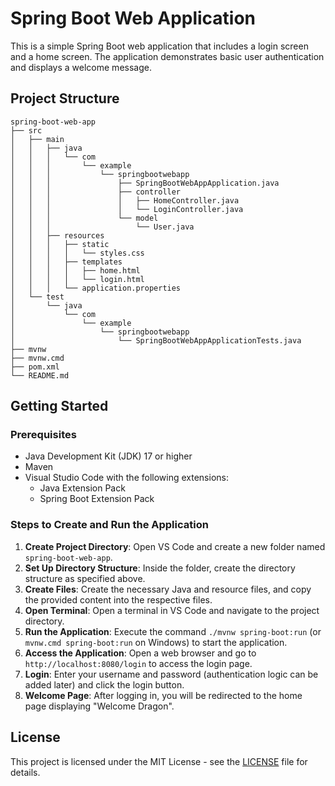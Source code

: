 # Spring Boot Web Application

This is a simple Spring Boot web application that includes a login screen and a home screen. The application demonstrates basic user authentication and displays a welcome message.

## Project Structure

```
spring-boot-web-app
├── src
│   ├── main
│   │   ├── java
│   │   │   └── com
│   │   │       └── example
│   │   │           └── springbootwebapp
│   │   │               ├── SpringBootWebAppApplication.java
│   │   │               ├── controller
│   │   │               │   ├── HomeController.java
│   │   │               │   └── LoginController.java
│   │   │               └── model
│   │   │                   └── User.java
│   │   ├── resources
│   │   │   ├── static
│   │   │   │   └── styles.css
│   │   │   ├── templates
│   │   │   │   ├── home.html
│   │   │   │   └── login.html
│   │   │   └── application.properties
│   └── test
│       └── java
│           └── com
│               └── example
│                   └── springbootwebapp
│                       └── SpringBootWebAppApplicationTests.java
├── mvnw
├── mvnw.cmd
├── pom.xml
└── README.md
```

## Getting Started

### Prerequisites

- Java Development Kit (JDK) 17 or higher
- Maven
- Visual Studio Code with the following extensions:
  - Java Extension Pack
  - Spring Boot Extension Pack

### Steps to Create and Run the Application

1. **Create Project Directory**: Open VS Code and create a new folder named `spring-boot-web-app`.
2. **Set Up Directory Structure**: Inside the folder, create the directory structure as specified above.
3. **Create Files**: Create the necessary Java and resource files, and copy the provided content into the respective files.
4. **Open Terminal**: Open a terminal in VS Code and navigate to the project directory.
5. **Run the Application**: Execute the command `./mvnw spring-boot:run` (or `mvnw.cmd spring-boot:run` on Windows) to start the application.
6. **Access the Application**: Open a web browser and go to `http://localhost:8080/login` to access the login page.
7. **Login**: Enter your username and password (authentication logic can be added later) and click the login button.
8. **Welcome Page**: After logging in, you will be redirected to the home page displaying "Welcome Dragon".

## License

This project is licensed under the MIT License - see the [LICENSE](LICENSE) file for details.